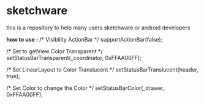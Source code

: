 # sketchware
this is a repository to help many users sketchware or android developers

**how to use :**
/* Visibility ActionBar */
supportActionBar(false);

/* Set to getView Color Transparent */
setStatusBarTransparent(_coordinator, 0xFFAA00FF);

/* Set LinearLayout to Color Translucent */
setStatusBarTranslucent(header, true);

/* Set Color to change the Color */
setStatusBarColor(_drawer, 0xFFAA00FF);
